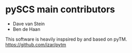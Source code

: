 # pySCS main contributors
* Dave van Stein
* Ben de Haan

This software is heavily inspsired by and based on pyTM.
https://github.com/izar/pytm
